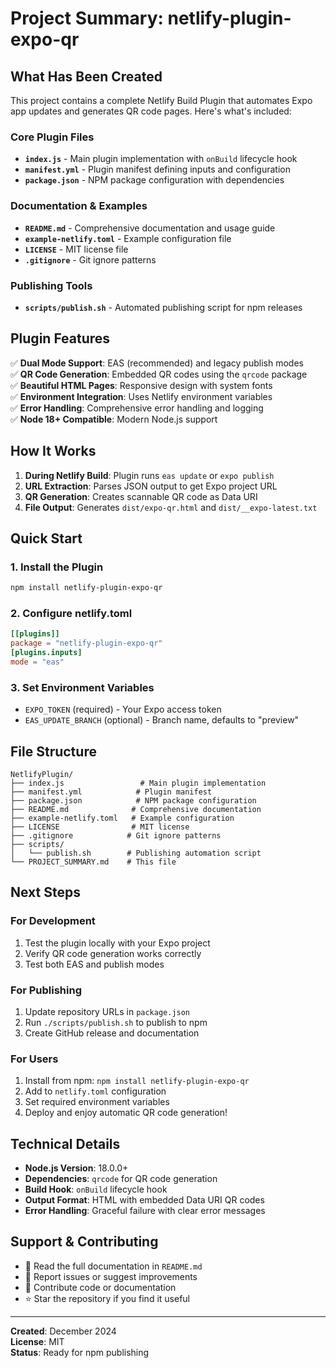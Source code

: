 # Project Summary: netlify-plugin-expo-qr

## What Has Been Created

This project contains a complete Netlify Build Plugin that automates Expo app updates and generates QR code pages. Here's what's included:

### Core Plugin Files
- **`index.js`** - Main plugin implementation with `onBuild` lifecycle hook
- **`manifest.yml`** - Plugin manifest defining inputs and configuration
- **`package.json`** - NPM package configuration with dependencies

### Documentation & Examples
- **`README.md`** - Comprehensive documentation and usage guide
- **`example-netlify.toml`** - Example configuration file
- **`LICENSE`** - MIT license file
- **`.gitignore`** - Git ignore patterns

### Publishing Tools
- **`scripts/publish.sh`** - Automated publishing script for npm releases

## Plugin Features

✅ **Dual Mode Support**: EAS (recommended) and legacy publish modes  
✅ **QR Code Generation**: Embedded QR codes using the `qrcode` package  
✅ **Beautiful HTML Pages**: Responsive design with system fonts  
✅ **Environment Integration**: Uses Netlify environment variables  
✅ **Error Handling**: Comprehensive error handling and logging  
✅ **Node 18+ Compatible**: Modern Node.js support  

## How It Works

1. **During Netlify Build**: Plugin runs `eas update` or `expo publish`
2. **URL Extraction**: Parses JSON output to get Expo project URL
3. **QR Generation**: Creates scannable QR code as Data URI
4. **File Output**: Generates `dist/expo-qr.html` and `dist/__expo-latest.txt`

## Quick Start

### 1. Install the Plugin
```bash
npm install netlify-plugin-expo-qr
```

### 2. Configure netlify.toml
```toml
[[plugins]]
package = "netlify-plugin-expo-qr"
[plugins.inputs]
mode = "eas"
```

### 3. Set Environment Variables
- `EXPO_TOKEN` (required) - Your Expo access token
- `EAS_UPDATE_BRANCH` (optional) - Branch name, defaults to "preview"

## File Structure
```
NetlifyPlugin/
├── index.js                 # Main plugin implementation
├── manifest.yml            # Plugin manifest
├── package.json            # NPM package configuration
├── README.md              # Comprehensive documentation
├── example-netlify.toml   # Example configuration
├── LICENSE                # MIT license
├── .gitignore            # Git ignore patterns
├── scripts/
│   └── publish.sh        # Publishing automation script
└── PROJECT_SUMMARY.md    # This file
```

## Next Steps

### For Development
1. Test the plugin locally with your Expo project
2. Verify QR code generation works correctly
3. Test both EAS and publish modes

### For Publishing
1. Update repository URLs in `package.json`
2. Run `./scripts/publish.sh` to publish to npm
3. Create GitHub release and documentation

### For Users
1. Install from npm: `npm install netlify-plugin-expo-qr`
2. Add to `netlify.toml` configuration
3. Set required environment variables
4. Deploy and enjoy automatic QR code generation!

## Technical Details

- **Node.js Version**: 18.0.0+
- **Dependencies**: `qrcode` for QR code generation
- **Build Hook**: `onBuild` lifecycle hook
- **Output Format**: HTML with embedded Data URI QR codes
- **Error Handling**: Graceful failure with clear error messages

## Support & Contributing

- 📖 Read the full documentation in `README.md`
- 🐛 Report issues or suggest improvements
- 🤝 Contribute code or documentation
- ⭐ Star the repository if you find it useful

---

**Created**: December 2024  
**License**: MIT  
**Status**: Ready for npm publishing
